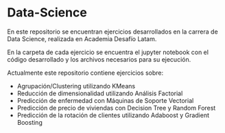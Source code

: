# Data-Science

En este repositorio se encuentran ejercicios desarrollados en la carrera de Data Science, realizada en Academia Desafío Latam.

En la carpeta de cada ejercicio se encuentra el jupyter notebook con el código desarrollado y los archivos necesarios para su ejecución.

Actualmente este repositorio contiene ejercicios sobre:

- Agrupación/Clustering utilizando KMeans
- Reducción de dimensionalidad utilizando Análisis Factorial
- Predicción de enfermedad con Máquinas de Soporte Vectorial
- Predicción de precio de viviendas con Decision Tree y Random Forest
- Predicción de la rotación de clientes utilizando Adaboost y Gradient Boosting

